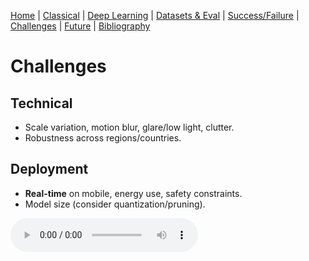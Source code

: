 [Home](index.md) | [Classical](classical.md) | [Deep Learning](deep-learning.md) | [Datasets & Eval](datasets.md) | [Success/Failure](successes-failures.md) | [Challenges](challenges.md) | [Future](future.md) | [Bibliography](bibliography.md)


# Challenges

## Technical
- Scale variation, motion blur, glare/low light, clutter.
- Robustness across regions/countries.

## Deployment
- **Real-time** on mobile, energy use, safety constraints.
- Model size (consider quantization/pruning).

<audio controls src="assets/audio/challenges.mp3">Your browser does not support audio.</audio>
